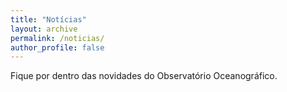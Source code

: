 ```yaml
---
title: "Notícias"
layout: archive
permalink: /noticias/
author_profile: false
---
```


Fique por dentro das novidades do Observatório Oceanográfico.

